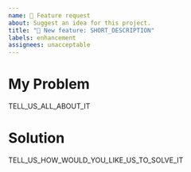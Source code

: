 ```yaml
---
name: 🎁 Feature request
about: Suggest an idea for this project.
title: "🎁 New feature: SHORT_DESCRIPTION"
labels: enhancement
assignees: unacceptable
---
```


# My Problem

TELL_US_ALL_ABOUT_IT

# Solution

TELL_US_HOW_WOULD_YOU_LIKE_US_TO_SOLVE_IT
